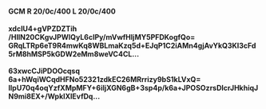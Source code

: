 #### GCM R 20/0c/400 L 20/0c/400
**xdcIU4+gVPZDZTih**<br/>**/HIlN20CKgvJPWlQyL6clPy/mVwfHljMY5PFDKogfQo=**<br/>**GRqLTRp6eT9R4mwKq8WBLmaKzq5d+EJqP1C2iAMn4gjAvYkQ3KI3cFd5rM8hMSP5kGDW2eMm8weVC4CL...**<br/><br/>
**63xwcCJiPDOOcqsq**<br/>**6a+hWqiWCqdHFNo52321zdkEC26MRrrizy9bS1kLVxQ=**<br/>**llpU70q4oqYzfXMpMFY+6iljXGN6gB+3sp4p/k6a+JPOSOzrsDlcrJHkhiqJN9mi8EX+/WpkIXlEvfDq...**